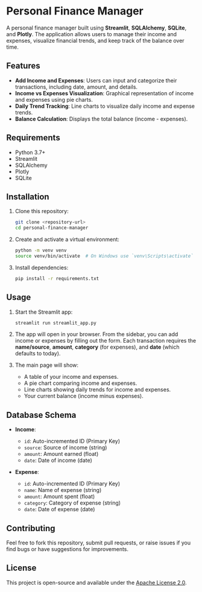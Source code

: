 # Personal Finance Manager

A personal finance manager built using **Streamlit**, **SQLAlchemy**, **SQLite**, and **Plotly**. The application allows users to manage their income and expenses, visualize financial trends, and keep track of the balance over time.

## Features
- **Add Income and Expenses**: Users can input and categorize their transactions, including date, amount, and details.
- **Income vs Expenses Visualization**: Graphical representation of income and expenses using pie charts.
- **Daily Trend Tracking**: Line charts to visualize daily income and expense trends.
- **Balance Calculation**: Displays the total balance (income - expenses).

## Requirements
- Python 3.7+
- Streamlit
- SQLAlchemy
- Plotly
- SQLite

## Installation

1. Clone this repository:
   ```bash
   git clone <repository-url>
   cd personal-finance-manager
   ```

2. Create and activate a virtual environment:
   ```bash
   python -m venv venv
   source venv/bin/activate  # On Windows use `venv\Scripts\activate`
   ```

3. Install dependencies:
   ```bash
   pip install -r requirements.txt
   ```

## Usage

1. Start the Streamlit app:
   ```bash
   streamlit run streamlit_app.py
   ```

2. The app will open in your browser. From the sidebar, you can add income or expenses by filling out the form. Each transaction requires the **name/source**, **amount**, **category** (for expenses), and **date** (which defaults to today).

3. The main page will show:
   - A table of your income and expenses.
   - A pie chart comparing income and expenses.
   - Line charts showing daily trends for income and expenses.
   - Your current balance (income minus expenses).

## Database Schema

- **Income**:
  - `id`: Auto-incremented ID (Primary Key)
  - `source`: Source of income (string)
  - `amount`: Amount earned (float)
  - `date`: Date of income (date)

- **Expense**:
  - `id`: Auto-incremented ID (Primary Key)
  - `name`: Name of expense (string)
  - `amount`: Amount spent (float)
  - `category`: Category of expense (string)
  - `date`: Date of expense (date)

## Contributing

Feel free to fork this repository, submit pull requests, or raise issues if you find bugs or have suggestions for improvements.

## License

This project is open-source and available under the [Apache License 2.0](LICENSE).
